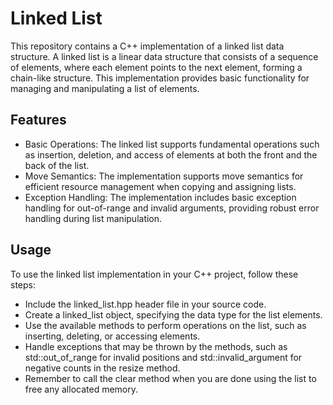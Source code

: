# Linked List
This repository contains a C++ implementation of a linked list data structure. A linked list is a linear data structure that consists of a sequence of elements, where each element points to the next element, forming a chain-like structure. This implementation provides basic functionality for managing and manipulating a list of elements.

## Features
- Basic Operations: The linked list supports fundamental operations such as insertion, deletion, and access of elements at both the front and the back of the list.
- Move Semantics: The implementation supports move semantics for efficient resource management when copying and assigning lists.
- Exception Handling: The implementation includes basic exception handling for out-of-range and invalid arguments, providing robust error handling during list manipulation.

## Usage
To use the linked list implementation in your C++ project, follow these steps:
- Include the linked_list.hpp header file in your source code.
- Create a linked_list object, specifying the data type for the list elements.
- Use the available methods to perform operations on the list, such as inserting, deleting, or accessing elements.
- Handle exceptions that may be thrown by the methods, such as std::out_of_range for invalid positions and std::invalid_argument for negative counts in the resize method.
- Remember to call the clear method when you are done using the list to free any allocated memory.
